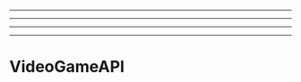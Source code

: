 ------------------------------------------------------------
----------------------------------------------------------------------------------------------------
----------------------------------------------------------------------------------------------------
-------------------------------------------------------
# VideoGameAPI
